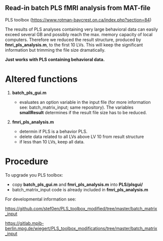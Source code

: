 ## Read-in batch PLS fMRI analysis from MAT-file
PLS toolbox (https://www.rotman-baycrest.on.ca/index.php?section=84)

The results of PLS analyses containing very large behavioral data can easily exceed several GB and possibly reach the max. memory capacity of local computers. Therefore we reduced the result structure, produced by **fmri_pls_analysis.m**, to the first 10 LVs. This will keep the significant information but trimming the file size dramatically.

**Just works with PLS containing behavioral data.**

# Altered functions
1. **batch_pls_gui.m**
	* evaluates an option variable in the input file (for more information see: batch_matrix_input; same repository). The variables __smallResult__ determines if the result file size has to be reduced.
	
2. **fmri_pls_analysis.m**
	* determin if PLS is a behavior PLS.
	* delete data related to all LVs above LV 10 from result structure
	* if less than 10 LVs, keep all data.
	
# Procedure

To upgrade you PLS toolbox:
* copy **batch_pls_gui.m** and **fmri_pls_analysis.m** into __PLS/plsgui/__
* batch_matrix_input code is already included in **fmri_pls_analysis.m**

For developmental information see:

https://github.com/stef0en/PLS_toolbox_modified/tree/master/batch_matrix_input

https://gitlab.mpib-berlin.mpg.de/wiegert/PLS_toolbox_modifications/tree/master/batch_matrix_input



